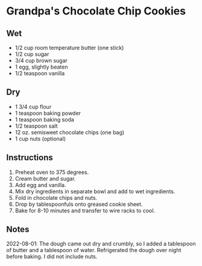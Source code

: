 # Grandpa's Chocolate Chip Cookies

## Wet
- 1/2 cup room temperature butter (one stick)
- 1/2 cup sugar
- 3/4 cup brown sugar
- 1 egg, slightly beaten
- 1/2 teaspoon vanilla

## Dry
- 1 3/4 cup flour
- 1 teaspoon baking powder
- 1 teaspoon baking soda
- 1/2 teaspoon salt
- 12 oz. semisweet chocolate chips (one bag)
- 1 cup nuts (optional)

## Instructions
1. Preheat oven to 375 degrees.
2. Cream butter and sugar.
3. Add egg and vanilla.
4. Mix dry ingredients in separate bowl and add to wet ingredients.
5. Fold in chocolate chips and nuts.
6. Drop by tablespoonfuls onto greased cookie sheet.
7. Bake for 8-10 minutes and transfer to wire racks to cool.

## Notes
2022-08-01: The dough came out dry and crumbly, so I added a tablespoon of butter and a tablespoon of water.  Refrigerated the dough over night before baking.  I did not include nuts.
